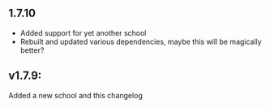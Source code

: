 ## 1.7.10
- Added support for yet another school
- Rebuilt and updated various dependencies, maybe this will be magically better?

## v1.7.9:
Added a new school
and this changelog